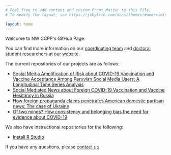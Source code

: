 ```yaml
---
# Feel free to add content and custom Front Matter to this file.
# To modify the layout, see https://jekyllrb.com/docs/themes/#overriding-theme-defaults

layout: home
---
```


Welcome to NW CCPP's GitHub Page.

You can find more information on our [coordinating team](https://polcomm.northwestern.edu/ccpp-people__trashed/coordinating-team/) and [doctoral student researchers](https://polcomm.northwestern.edu/ccpp-people__trashed/doctoral-student-researchers/) at our [website](https://polcomm.northwestern.edu/).

The current repositories of our projects are as follows: 
- [Social Media Amplification of Risk about COVID-19 Vaccination and Vaccine Acceptance Among Peruvian Social Media Users: A Longitudinal Time Series Analysis](https://github.com/nwccpp/peru-sarf)
- [Social Mediated News about Foreign COVID-19 Vaccination and Vaccine Hesitancy in Russia](https://github.com/nwccpp/russia_foreignvaccine_paper)
- [How foreign propaganda claims penetrates American domestic partisan news: The case of Ukraine](https://github.com/nwccpp/bertopicclassifier)
- [Of two minds? How consistency and belonging bias the need for evidence about COVID-19](https://github.com/nwccpp/NFE_NFB)

We also have instructional repositories for the following:
- [Install R Studio](https://github.com/nwccpp/install_R)

If you have any questions, please [contact us](mailto:ccpp@northwestern.edu)
